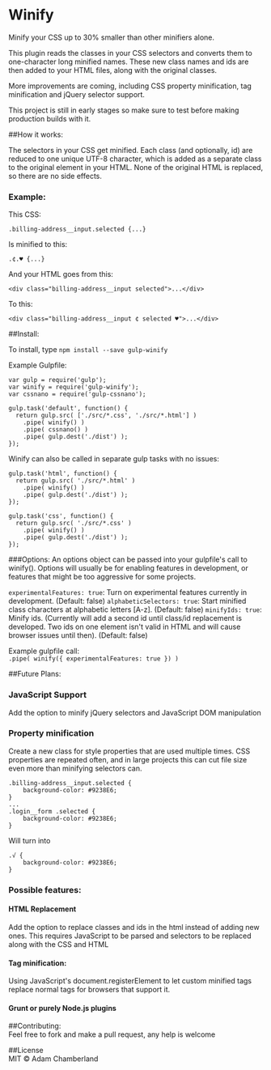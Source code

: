 Winify
===================
Minify your CSS up to 30% smaller than other minifiers alone.

This plugin reads the classes in your CSS selectors and converts them to one-character long minified names. These new class names and ids are then added to your HTML files, along with the original classes.

More improvements are coming, including CSS property minification, tag minification and jQuery selector support.

This project is still in early stages so make sure to test before making production builds with it.


##How it works:  

The selectors in your CSS get minified. Each class (and optionally, id) are reduced to one unique UTF-8 character, which is added as a separate class to the original element in your HTML. None of the original HTML is replaced, so there are no side effects.


### Example:
This CSS:
```
.billing-address__input.selected {...}
```
Is minified to this:
```
.¢.♥ {...}
```

And your HTML goes from this:
```
<div class="billing-address__input selected">...</div>
```
To this:
```
<div class="billing-address__input ¢ selected ♥">...</div>
```

##Install:

To install, type `npm install --save gulp-winify`


Example Gulpfile:

```
var gulp = require('gulp');
var winify = require('gulp-winify');
var cssnano = require('gulp-cssnano');

gulp.task('default', function() {
  return gulp.src( ['./src/*.css', './src/*.html'] )
    .pipe( winify() )
    .pipe( cssnano() )
    .pipe( gulp.dest('./dist') ); 
});
```

Winify can also be called in separate gulp tasks with no issues:
```
gulp.task('html', function() {
  return gulp.src( './src/*.html' )
  	.pipe( winify() )
    .pipe( gulp.dest('./dist') ); 
});

gulp.task('css', function() {
  return gulp.src( './src/*.css' )
  	.pipe( winify() )
    .pipe( gulp.dest('./dist') ); 
});
```

###Options:
An options object can be passed into your gulpfile's call to winify(). Options will usually be for enabling features in development, or features that might be too aggressive for some projects.

`experimentalFeatures: true`: Turn on experimental features currently in development. (Default: false) 
`alphabeticSelectors: true`: Start minified class characters at alphabetic letters [A-z]. (Default: false)
`minifyIds: true`: Minify ids. (Currently will add a second id until class/id replacement is developed. Two ids on one element isn't valid in HTML and will cause browser issues until then). (Default: false)

Example gulpfile call:  
`.pipe( winify({ experimentalFeatures: true }) )`



##Future Plans: 

### JavaScript Support
Add the option to minify jQuery selectors and JavaScript DOM manipulation

### Property minification
Create a new class for style properties that are used multiple times. CSS properties are repeated often, and in large projects this can cut file size even more than minifying selectors can.


```
.billing-address__input.selected {
	background-color: #9238E6;
}
...
.login__form .selected {
	background-color: #9238E6;
}
```
Will turn into
```
.√ {
	background-color: #9238E6;
}
```

### Possible features:

#### HTML Replacement
Add the option to replace classes and ids in the html instead of adding new ones. This requires JavaScript to be parsed and selectors to be replaced along with the CSS and HTML

#### Tag minification:
Using JavaScript's document.registerElement to let custom minified tags replace normal tags for browsers that support it.

#### Grunt or purely Node.js plugins


##Contributing:  
Feel free to fork and make a pull request, any help is welcome
 

##License  
MIT © Adam Chamberland